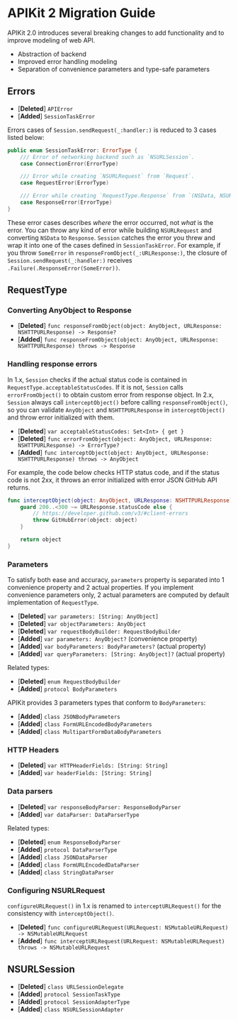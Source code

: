 # APIKit 2 Migration Guide

APIKit 2.0 introduces several breaking changes to add functionality and to improve modeling of web API.

- Abstraction of backend
- Improved error handling modeling
- Separation of convenience parameters and type-safe parameters

## Errors

- [**Deleted**] `APIError`
- [**Added**] `SessionTaskError`

Errors cases of `Session.sendRequest(_:handler:)` is reduced to 3 cases listed below:

```swift
public enum SessionTaskError: ErrorType {
    /// Error of networking backend such as `NSURLSession`.
    case ConnectionError(ErrorType)

    /// Error while creating `NSURLRequest` from `Request`.
    case RequestError(ErrorType)

    /// Error while creating `RequestType.Response` from `(NSData, NSURLResponse)`.
    case ResponseError(ErrorType)
}
```

These error cases describes *where* the error occurred, not *what* is the error. You can throw any kind of error while building `NSURLRequest` and converting `NSData` to `Response`. `Session` catches the error you threw and wrap it into one of the cases defined in `SessionTaskError`. For example, if you throw `SomeError` in `responseFromObject(_:URLResponse:)`, the closure of `Session.sendRequest(_:handler:)` receives `.Failure(.ResponseError(SomeError))`.

## RequestType

### Converting AnyObject to Response

- [**Deleted**] `func responseFromObject(object: AnyObject, URLResponse: NSHTTPURLResponse) -> Response?`
- [**Added**] `func responseFromObject(object: AnyObject, URLResponse: NSHTTPURLResponse) throws -> Response`

### Handling response errors

In 1.x, `Session` checks if the actual status code is contained in `RequestType.acceptableStatusCodes`. If it is not, `Session` calls `errorFromObject()` to obtain custom error from response object. In 2.x, `Session` always call `interceptObject()` before calling `responseFromObject()`, so you can validate `AnyObject` and `NSHTTPURLResponse` in `interceptObject()` and throw error initialized with them.

- [**Deleted**] `var acceptableStatusCodes: Set<Int> { get }`
- [**Deleted**] `func errorFromObject(object: AnyObject, URLResponse: NSHTTPURLResponse) -> ErrorType?`
- [**Added**] `func interceptObject(object: AnyObject, URLResponse: NSHTTPURLResponse) throws -> AnyObject`

For example, the code below checks HTTP status code, and if the status code is not 2xx, it throws an error initialized with error JSON GitHub API returns.

```swift
func interceptObject(object: AnyObject, URLResponse: NSHTTPURLResponse) throws -> AnyObject {
    guard 200..<300 ~= URLResponse.statusCode else {
        // https://developer.github.com/v3/#client-errors
        throw GitHubError(object: object)
    }

    return object
}
```

### Parameters

To satisfy both ease and accuracy, `parameters` property is separated into 1 convenience property and 2 actual properties. If you implement convenience parameters only, 2 actual parameters are computed by default implementation of `RequestType`.

- [**Deleted**] `var parameters: [String: AnyObject]`
- [**Deleted**] `var objectParameters: AnyObject`
- [**Deleted**] `var requestBodyBuilder: RequestBodyBuilder`
- [**Added**] `var parameters: AnyObject?` (convenience property)
- [**Added**] `var bodyParameters: BodyParameters?` (actual property)
- [**Added**] `var queryParameters: [String: AnyObject]?` (actual property)

Related types:

- [**Deleted**] `enum RequestBodyBuilder`
- [**Added**] `protocol BodyParameters`

APIKit provides 3 parameters types that conform to `BodyParameters`:

- [**Added**] `class JSONBodyParameters`
- [**Added**] `class FormURLEncodedBodyParameters`
- [**Added**] `class MultipartFormDataBodyParameters`

### HTTP Headers

- [**Deleted**] `var HTTPHeaderFields: [String: String]`
- [**Added**] `var headerFields: [String: String]`

### Data parsers

- [**Deleted**] `var responseBodyParser: ResponseBodyParser`
- [**Added**] `var dataParser: DataParserType`

Related types:

- [**Deleted**] `enum ResponseBodyParser`
- [**Added**] `protocol DataParserType`
- [**Added**] `class JSONDataParser`
- [**Added**] `class FormURLEncodedDataParser`
- [**Added**] `class StringDataParser`

### Configuring NSURLRequest

`configureURLRequest()` in 1.x is renamed to `interceptURLRequest()` for the consistency with `interceptObject()`.

- [**Deleted**] `func configureURLRequest(URLRequest: NSMutableURLRequest) -> NSMutableURLRequest`
- [**Added**] `func interceptURLRequest(URLRequest: NSMutableURLRequest) throws -> NSMutableURLRequest`

## NSURLSession

- [**Deleted**] `class URLSessionDelegate`
- [**Added**] `protocol SessionTaskType`
- [**Added**] `protocol SessionAdapterType`
- [**Added**] `class NSURLSessionAdapter`
